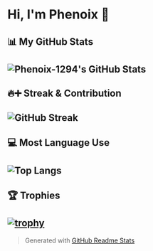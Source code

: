# Hi, I'm Phenoix 👋
## 📊 My GitHub Stats
![Phenoix-1294's GitHub Stats](https://github-readme-stats.vercel.app/api?username=Phenoix-1294&show_icons=true&count_private=true&hide_title=false&hide_rank=false&card_width=400&theme=dark)
---
## 🔥➕ Streak & Contribution
![GitHub Streak](https://streak-stats.demolab.com?user=Phenoix-1294&theme=dark&hide_border=true)
---
## 💻 Most Language Use
![Top Langs](https://github-readme-stats.vercel.app/api/top-langs/?username=Phenoix-1294&layout=compact&theme=dark)
---
## 🏆 Trophies
[![trophy](https://github-profile-trophy.vercel.app/?username=Phenoix-1294&theme=darkhub&row=1&column=6)](https://github.com/ryo-ma/github-profile-trophy)
---
> Generated with [GitHub Readme Stats](https://github.com/anuraghazra/github-readme-stats)
<!--Python 🐍
Java ☕
JavaScript ⚡ / 🟨 / 🟩
TypeScript 🔷
C / C++ ➕
Go 🐹
Rust 🦀
PHP 🐘
Ruby 💎
HTML 🌐
CSS 🎨
SQL 🗄️-->
